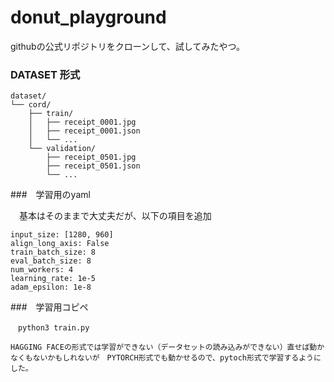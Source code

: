 # donut_playground
githubの公式リポジトリをクローンして、試してみたやつ。


### DATASET 形式

    dataset/
    └── cord/
        ├── train/
        │   ├── receipt_0001.jpg
        │   ├── receipt_0001.json
        │   └── ...
        └── validation/
            ├── receipt_0501.jpg
            ├── receipt_0501.json
            └── ...

###　学習用のyaml

　基本はそのままで大丈夫だが、以下の項目を追加

    input_size: [1280, 960]
    align_long_axis: False
    train_batch_size: 8
    eval_batch_size: 8
    num_workers: 4
    learning_rate: 1e-5
    adam_epsilon: 1e-8

###　学習用コピペ

    　python3 train.py

    HAGGING FACEの形式では学習ができない（データセットの読み込みができない）直せば動かなくもないかもしれないが　PYTORCH形式でも動かせるので、pytoch形式で学習するようにした。
    